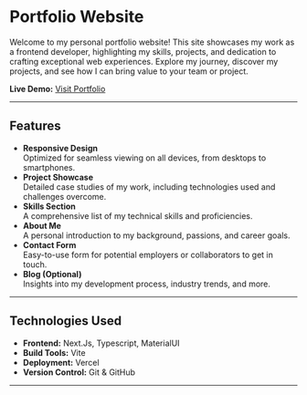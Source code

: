 # Portfolio Website

Welcome to my personal portfolio website! This site showcases my work as a frontend developer, highlighting my skills, projects, and dedication to crafting exceptional web experiences. Explore my journey, discover my projects, and see how I can bring value to your team or project.

**Live Demo:** [Visit Portfolio](https://portfolio-website-zeta-beige-99.vercel.app/)

---

## Features

- **Responsive Design**  
  Optimized for seamless viewing on all devices, from desktops to smartphones.
- **Project Showcase**  
  Detailed case studies of my work, including technologies used and challenges overcome.
- **Skills Section**  
  A comprehensive list of my technical skills and proficiencies.
- **About Me**  
  A personal introduction to my background, passions, and career goals.
- **Contact Form**  
  Easy-to-use form for potential employers or collaborators to get in touch.
- **Blog (Optional)**  
  Insights into my development process, industry trends, and more.

---

## Technologies Used

- **Frontend:** Next.Js, Typescript, MaterialUI 
- **Build Tools:** Vite  
- **Deployment:** Vercel  
- **Version Control:** Git & GitHub

---
